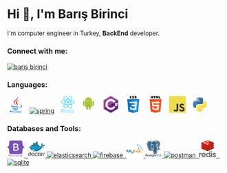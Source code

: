 <h1>Hi 👋, I&#39;m Barış Birinci</h1>

<p>I&#39;m computer engineer in Turkey, <strong>BackEnd</strong>&nbsp;developer.&nbsp;</p>

<h3>Connect with me:</h3>

<a href="linkedin.com/in/barış-birinci-129a56159" target="blank"><img align="center" src="https://raw.githubusercontent.com/rahuldkjain/github-profile-readme-generator/master/src/images/icons/Social/linked-in-alt.svg" alt="barış birinci" height="30" width="40" /></a>
</p>

<h3>Languages:</h3>

<p><a href="https://www.java.com" target="_blank"><img alt="java" src="https://raw.githubusercontent.com/devicons/devicon/master/icons/java/java-original.svg" style="height:40px; width:40px" /></a>&nbsp;&nbsp;&nbsp;<a href="https://spring.io/" target="_blank"><img alt="spring" src="https://www.vectorlogo.zone/logos/springio/springio-icon.svg" style="height:40px; width:40px" /></a>&nbsp;&nbsp;&nbsp;<a href="https://reactjs.org/" target="_blank"><img alt="react" src="https://raw.githubusercontent.com/devicons/devicon/master/icons/react/react-original-wordmark.svg" style="height:40px; width:40px" /></a>&nbsp;&nbsp;<a href="https://developer.android.com" target="_blank"><img alt="android" src="https://raw.githubusercontent.com/devicons/devicon/master/icons/android/android-original-wordmark.svg" style="height:40px; width:40px" /></a>&nbsp;&nbsp;&nbsp;<a href="https://www.w3schools.com/cs/" target="_blank"><img alt="csharp" src="https://raw.githubusercontent.com/devicons/devicon/master/icons/csharp/csharp-original.svg" style="height:40px; width:40px" /></a>&nbsp;&nbsp;&nbsp;<a href="https://www.w3schools.com/css/" target="_blank"><img alt="css3" src="https://raw.githubusercontent.com/devicons/devicon/master/icons/css3/css3-original-wordmark.svg" style="height:40px; width:40px" /></a>&nbsp;&nbsp;&nbsp;<a href="https://www.w3.org/html/" target="_blank"><img alt="html5" src="https://raw.githubusercontent.com/devicons/devicon/master/icons/html5/html5-original-wordmark.svg" style="height:40px; width:40px" /></a>&nbsp;&nbsp;&nbsp;<a href="https://developer.mozilla.org/en-US/docs/Web/JavaScript" target="_blank"><img alt="javascript" src="https://raw.githubusercontent.com/devicons/devicon/master/icons/javascript/javascript-original.svg" style="height:40px; width:40px" /></a>&nbsp; &nbsp;<a href="https://www.python.org" rel="noreferrer" target="_blank"><img alt="python" src="https://raw.githubusercontent.com/devicons/devicon/master/icons/python/python-original.svg" style="height:40px; width:40px" /> </a></p>

<h3>Databases and Tools:</h3>

<p><a href="https://getbootstrap.com" rel="noreferrer" target="_blank"><img alt="bootstrap" src="https://raw.githubusercontent.com/devicons/devicon/master/icons/bootstrap/bootstrap-plain-wordmark.svg" style="height:40px; width:40px" /> </a><a href="https://www.w3schools.com/cs/" rel="noreferrer" target="_blank">&nbsp;</a><a href="https://www.docker.com/" rel="noreferrer" target="_blank"><img alt="docker" src="https://raw.githubusercontent.com/devicons/devicon/master/icons/docker/docker-original-wordmark.svg" style="height:40px; width:40px" /> </a> <a href="https://www.elastic.co" rel="noreferrer" target="_blank"> <img alt="elasticsearch" src="https://www.vectorlogo.zone/logos/elastic/elastic-icon.svg" style="height:40px; width:40px" /> </a> <a href="https://firebase.google.com/" rel="noreferrer" target="_blank"> <img alt="firebase" src="https://www.vectorlogo.zone/logos/firebase/firebase-icon.svg" style="height:40px; width:40px" /> </a><a href="https://www.java.com" rel="noreferrer" target="_blank">&nbsp;</a><a href="https://www.mysql.com/" rel="noreferrer" target="_blank"><img alt="mysql" src="https://raw.githubusercontent.com/devicons/devicon/master/icons/mysql/mysql-original-wordmark.svg" style="height:40px; width:40px" /> </a> <a href="https://www.postgresql.org" rel="noreferrer" target="_blank"> <img alt="postgresql" src="https://raw.githubusercontent.com/devicons/devicon/master/icons/postgresql/postgresql-original-wordmark.svg" style="height:40px; width:40px" /> </a> <a href="https://postman.com" rel="noreferrer" target="_blank"> <img alt="postman" src="https://www.vectorlogo.zone/logos/getpostman/getpostman-icon.svg" style="height:40px; width:40px" /> </a><a href="https://www.python.org" rel="noreferrer" target="_blank">&nbsp;</a><a href="https://redis.io" rel="noreferrer" target="_blank"><img alt="redis" src="https://raw.githubusercontent.com/devicons/devicon/master/icons/redis/redis-original-wordmark.svg" style="height:40px; width:40px" /> </a><a href="https://spring.io/" rel="noreferrer" target="_blank">&nbsp;</a><a href="https://www.sqlite.org/" rel="noreferrer" target="_blank"><img alt="sqlite" src="https://www.vectorlogo.zone/logos/sqlite/sqlite-icon.svg" style="height:40px; width:40px" /> </a></p>

<p>&nbsp;</p>
